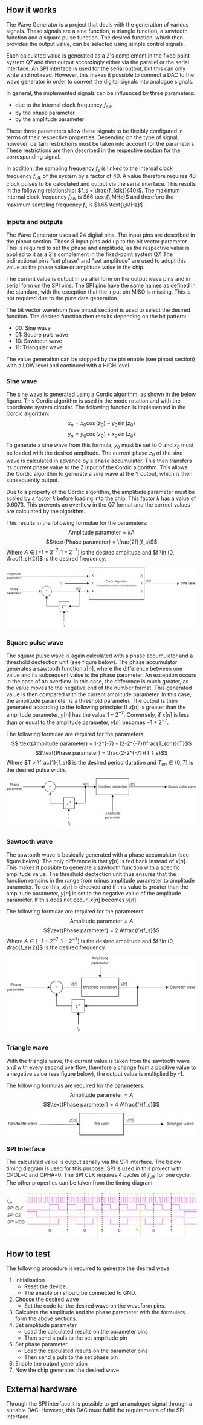 <!---

This file is used to generate your project datasheet. Please fill in the information below and delete any unused
sections.

You can also include images in this folder and reference them in the markdown. Each image must be less than
512 kb in size, and the combined size of all images must be less than 1 MB.
-->

## How it works
The Wave Generator is a project that deals with the generation of various signals. These signals are a sine function, a triangle function, a sawtooth function and a square pulse function. The desired function, which then provides the output value, can be selected using simple control signals. 

Each calculated value is generated as a 2's complement in the fixed point system Q7 and then output accordingly either via the parallel or the serial interface. An SPI interface is used for the serial output, but this can only write and not read. However, this makes it possible to connect a DAC to the wave generator in order to convert the digital signals into analogue signals. 

In general, the implemented signals can be influenced by three parameters: 

- due to the internal clock frequency $f_{clk}$
- by the phase parameter
- by the amplitude parameter

These three parameters allow these signals to be flexibly configured in terms of their respective properties. Depending on the type of signal, however, certain restrictions must be taken into account for the parameters. These restrictions are then described in the respective section for the corresponding signal.  

In addition, the sampling frequency $f_{s}$ is linked to the internal clock frequency $f_{clk}$ of the system by a factor of 40. A value therefore requires 40 clock pulses to be calculated and output via the serial interface. This results in the following relationship: $f_s = \frac{f_{clk}}{40}$. The maximum internal clock frequency $f_{clk}$ is $66 \text{\;MHz}$ and therefore the maximum sampling frequency $f_{s}$ is $1.65 \text{\;MHz}$.

### Inputs and outputs
The Wave Generator uses all 24 digital pins. The input pins are described in the pinout section. These 8 input pins add up to the bit vector parameter. This is required to set the phase and amplitude, as the respective value is applied to it as a 2's complement in the fixed-point system Q7. The bidirectional pins "set phase" and "set amplitude" are used to adopt this value as the phase value or amplitude value in the chip. 

The current value is output in parallel form on the output wave pins and in serial form on the SPI pins. The SPI pins have the same names as defined in the standard, with the exception that the input pin MISO is missing. This is not required due to the pure data generation.

The bit vector wavefrom (see pinout section) is used to select the desired function. The desired function then results depending on the bit pattern:

- 00: Sine wave 
- 01: Square puls wave
- 10: Sawtooth wave
- 11: Triangular wave

The value generation can be stopped by the pin enable (see pinout section) with a LOW level and continued with a HIGH level.

### Sine wave
The sine wave is generated using a Cordic algorithm, as shown in the below figure. This Cordic algorithm is used in the mode rotation and with the coordinate system circular. The following function is implemented in the Cordic algorithm:
$$x_n = x_0 \cos(z_0) - y_0 \sin(z_0)$$
$$y_n = y_0 \cos(z_0) + x_0 \sin(z_0)$$
To generate a sine wave from this formula, $y_0$ must be set to 0 and $x_0$ must be loaded with the desired amplitude. The current phase $z_0$ of the sine wave is calculated in advance by a phase accumulator. This then transfers its current phase value to the Z input of the Cordic algorithm. This allows the Cordic algorithm to generate a sine wave at the Y output, which is then subsequently output.

Due to a property of the Cordic algorithm, the amplitude parameter must be scaled by a factor $k$ before loading into the chip. This factor $k$ has a value of $0.6073$. This prevents an overflow in the Q7 format and the correct values are calculated by the algorithm.

This results in the following formulae for the parameters:
$$ \text{Amplitude parameter} = k A$$
$$\text{Phase parameter} = \frac{2f}{f_s}$$
Where $A \in [-1+2^{-7}, 1-2^{-7}]$ is the desired amplitude and $f \in (0, \frac{f_s}{2}]$ is the desired frequency.

![](Blockdia_sine.png)

### Square pulse wave
The square pulse wave is again calculated with a phase accumulator and a threshold dectection unit (see figure below). The phase accumulator generates a sawtooth function $x[n]$, where the difference between one value and its subsequent value is the phase parameter. An exception occurs in the case of an overflow. In this case, the difference is much greater, as the value moves to the negative end of the number format. This generated value is then compared with the current amplitude parameter. In this case, the amplitude parameter is a threshold parameter. The output is then generated according to the following principle: If $x[n]$ is greater than the amplitude parameter, $y[n]$ has the value $1-2^{-7}$. Conversely, if $x[n]$ is less than or equal to the amplitude parameter, $y[n]$ becomes $-1+2^{-7}$. 

The following formulae are required for the parameters:
$$ \text{Amplitude parameter} = 1-2^{-7} - (2-2^{-7})\frac{T_{on}}{T}$$
$$\text{Phase parameter} = \frac{2-2^{-7}}{T f_s}$$
Where $T > \frac{1}{f_s}$ is the desired period duration and $T_{on} \in (0, T)$ is the desired pulse width.

![](Blockdia_square_pulse.png)

### Sawtooth wave
The sawtooth wave is basically generated with a phase accumulator (see figure below). The only difference is that $y[n]$ is fed back instead of $x[n]$. This makes it possible to generate a sawtooth function with a specific amplitude value. The threshold dectection unit thus ensures that the function remains in the range from minus amplitude parameter to amplitude parameter. To do this, $x[n]$ is checked and if this value is greater than the amplitude parameter, $y[n]$ is set to the negative value of the amplitude parameter. If this does not occur, $x[n]$ becomes $y[n]$.

The following formulae are required for the parameters:
$$ \text{Amplitude parameter} = A$$
$$\text{Phase parameter} = 2 A\frac{f}{f_s}$$
Where $A \in [-1+2^{-7}, 1-2^{-7}]$ is the desired amplitude and $f \in (0, \frac{f_s}{2}]$ is the desired frequency.

![](Blockdia_sawtooth.png)

### Triangle wave
With the triangle wave, the current value is taken from the sawtooth wave and with every second overflow, therefore a change from a positive value to a negative value (see figure below), the output value is multiplied by -1.

The following formulas are required for the parameters:
$$ \text{Amplitude parameter} = A$$
$$\text{Phase parameter} = 4 A\frac{f}{f_s}$$


![](Blockdia_triangle.png)

### SPI Interface
The calculated value is output serially via the SPI interface. The below timing diagram  is used for this purpose. SPI is used in this project with CPOL=0 and CPHA=0. The SPI CLK requires 4 cycles of $f_{clk}$ for one cycle. The other properties can be taken from the timing diagram. 

![](SPI_Dia.png)

## How to test
The following procedure is required to generate the desired wave:

1) Initialisation 
    - Reset the device.
    - The enable pin should be connected to GND.
2) Choose the desired wave
    - Set the code for the desired wave on the waveform pins.
3) Calculate the amplitude and the phase parameter with the formulars form the above sections.
4) Set amplitude parameter
    - Load the calculated results on the parameter pins
    - Then send a puls to the set amplitude pin
5) Set phase parameter
    - Load the calculated results on the parameter pins
    - Then send a puls to the set phase pin
6) Enable the output generation
7) Now the chip generates the desired wave


## External hardware
Through the SPI interface it is possible to get an analogue signal through a suitable DAC. However, this DAC must fulfill the requirements of the SPI interface. 

